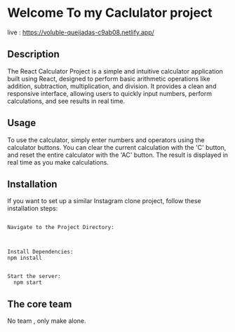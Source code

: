 # Welcome To my Caclulator project 
live : https://voluble-queijadas-c9ab08.netlify.app/
## Description
The React Calculator Project is a simple and intuitive calculator application built using React, designed to perform basic arithmetic operations like addition, subtraction, multiplication, and division. It provides a clean and responsive interface, allowing users to quickly input numbers, perform calculations, and see results in real time.
## Usage
To use the calculator, simply enter numbers and operators using the calculator buttons. You can clear the current calculation with the 'C' button, and reset the entire calculator with the 'AC' button. The result is displayed in real time as you make calculations.

## Installation
If you want to set up a similar Instagram clone project, follow these installation steps:

``````

Navigate to the Project Directory:



Install Dependencies:
npm install


Start the server:
  npm start 
``````


## The core team
No team , only make alone.